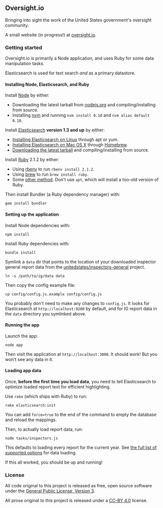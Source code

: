 ## Oversight.io

Bringing into sight the work of the United States government's oversight community.

A small website (in progress!) at [oversight.io](https://oversight.io).

### Getting started

Oversight.io is primarily a Node application, and uses Ruby for some data manipulation tasks.

Elasticsearch is used for text search *and* as a primary datastore.

#### Installing Node, Elasticsearch, and Ruby

Install [Node](http://nodejs.org/) by either:

* Downloading the latest tarball from [nodejs.org](http://nodejs.org/) and compiling/installing from source.
* Installing [nvm](https://github.com/creationix/nvm) and running `nvm install 0.10` and `nvm alias default 0.10`.

Install [Elasticsearch](http://elasticsearch.org/) **version 1.3 and up** by either:

* [Installing Elasticsearch on Linux](http://www.elasticsearch.org/guide/en/elasticsearch/reference/current/setup-repositories.html) through apt or yum.
* [Installing Elasticsearch on Mac OS X](http://stackoverflow.com/a/22855889/16075) through [Homebrew](http://brew.sh/).
* [Downloading the latest tarball](http://www.elasticsearch.org/download/) and compiling/installing from source.

Install [Ruby](https://www.ruby-lang.org/en/) 2.1.2 by either:

* Using [rbenv](https://github.com/sstephenson/rbenv) to run `rbenv install 2.1.2`.
* Using [brew](http://brew.sh/) to run `brew install ruby`.
* Some [other method](https://www.ruby-lang.org/en/installation/). Don't use `apt`, which will install a too-old version of Ruby.

Then install Bundler (a Ruby dependency manager) with:

```
gem install bundler
```

#### Setting up the application

Install Node dependencies with:

```
npm install
```

Install Ruby dependencies with:

```
bundle install
```

Symlink a `data` dir that points to the location of your downloaded inspector general report data from the [unitedstates/inspectors-general](https://github.com/unitedstates/inspectors-general) project.

```
ln -s /path/to/ig/data data
```

Then copy the config example file:

```
cp config/config.js.example config/config.js
```

You probably don't need to make any changes to `config.js`. It looks for Elasticsearch at `http://localhost:9200` by default, and for IG report data in the `data` directory you symlinked above.

#### Running the app

Launch the app:

```
node app
```

Then visit the application at `http://localhost:3000`. It should work! But you won't see any data in it.

#### Loading app data

Once, **before the first time you load data**, you need to tell Elasticsearch to optimize loaded report text for efficient highlighting.

Use `rake` (which ships with Ruby) to run:

```
rake elasticsearch:init
```

You can add `force=true` to the end of the command to empty the database and reload the mappings.

Then, to actually load report data, run:

```
node tasks/inspectors.js
```

This defaults to loading every report for the current year. See [the full list of supported options](tasks/inspectors.js) for data loading.

If this all worked, you should be up and running!

### License

All code original to this project is released as free, open source software under the [General Public License, Version 3](http://www.gnu.org/licenses/gpl-3.0.txt).

All prose original to this project is released under a <a href="http://creativecommons.org/licenses/by/4.0/">CC-BY 4.0</a> license.
